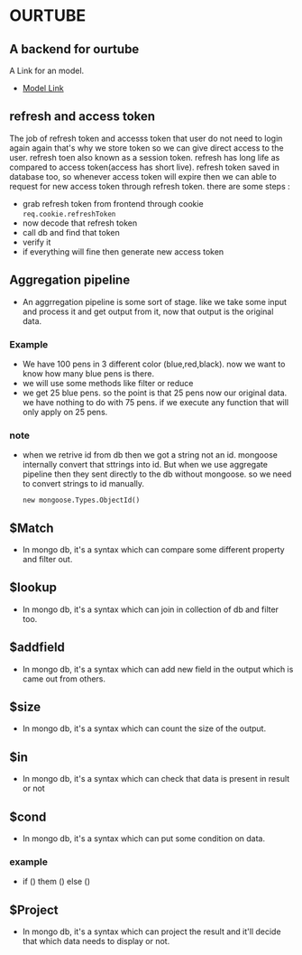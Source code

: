# OURTUBE

## A backend for ourtube

A Link for an model.

- [Model Link](https://app.eraser.io/workspace/avuOC0C7bUWt4GK3hfM2?origin=)

## refresh and access token

The job of refresh token and accesss token that user do not need to login again again that's why we store token so we can give direct access to the user.
refresh toen also known as a session token.
refresh has long life as compared to access token(access has short live).
refresh token saved in database too, so whenever access token will expire then we can able to request for new access token through refresh token.
there are some steps :

- grab refresh token from frontend through cookie `req.cookie.refreshToken`
- now decode that refresh token
- call db and find that token
- verify it
- if everything will fine then generate new access token

## Aggregation pipeline

- An aggrregation pipeline is some sort of stage. like we take some input and process it and get output from it, now that output is the original data.

### Example

- We have 100 pens in 3 different color (blue,red,black). now we want to know how many blue pens is there.
- we will use some methods like filter or reduce
- we get 25 blue pens. so the point is that 25 pens now our original data. we have nothing to do with 75 pens. if we execute any function that will only apply on 25 pens.

### note

- when we retrive id from db then we got a string not an id. mongoose internally convert that sttrings into id. But when we use aggregate pipeline then they sent directly to the db without mongoose. so we need to convert strings to id manually.

  `new mongoose.Types.ObjectId()`

## $Match

- In mongo db, it's a syntax which can compare some different property and filter out.

## $lookup

- In mongo db, it's a syntax which can join in collection of db and filter too.

## $addfield

- In mongo db, it's a syntax which can add new field in the output which is came out from others.

## $size

- In mongo db, it's a syntax which can count the size of the output.

## $in

- In mongo db, it's a syntax which can check that data is present in result or not

## $cond

- In mongo db, it's a syntax which can put some condition on data.

### example

- if () them () else ()

## $Project

- In mongo db, it's a syntax which can project the result and it'll decide that which data needs to display or not.
